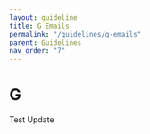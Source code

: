 ```yaml
---
layout: guideline
title: G Emails
permalink: "/guidelines/g-emails"
parent: Guidelines
nav_order: "7"
---
```


# G

Test Update
